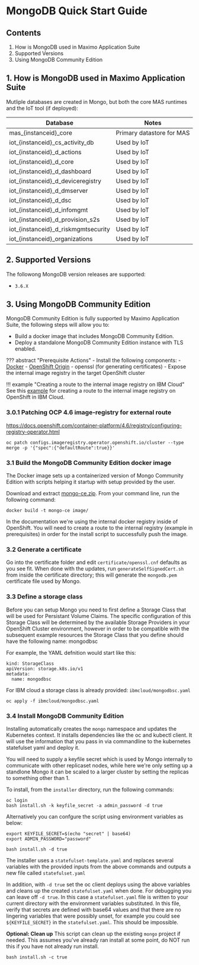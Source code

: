 # MongoDB Quick Start Guide

## Contents
1. How is MongoDB used in Maximo Application Suite
2. Supported Versions
3. Using MongoDB Community Edition

## 1. How is MongoDB used in Maximo Application Suite

Mutliple databases are created in Mongo, but both the core MAS runtimes and the IoT tool (if deployed):

| Database                            | Notes                      |
| ----------------------------------- | -------------------------- |
| mas_{instanceid}_core               | Primary datastore for MAS  |
| iot_{instanceid}_cs_activity_db     | Used by IoT                |
| iot_{instanceid}_d_actions          | Used by IoT                |
| iot_{instanceid}_d_core             | Used by IoT                |
| iot_{instanceid}_d_dashboard        | Used by IoT                |
| iot_{instanceid}_d_deviceregistry   | Used by IoT                |
| iot_{instanceid}_d_dmserver         | Used by IoT                |
| iot_{instanceid}_d_dsc              | Used by IoT                |
| iot_{instanceid}_d_infomgmt         | Used by IoT                |
| iot_{instanceid}_d_provision_s2s    | Used by IoT                |
| iot_{instanceid}_d_riskmgmtsecurity | Used by IoT                |
| iot_{instanceid}_organizations      | Used by IoT                |


## 2. Supported Versions

The followong MongoDB version releases are supported:
- `3.6.X`

## 3. Using MongoDB Community Edition
MongoDB Community Edition is fully supported by Maximo Application Suite, the following steps will allow you to:

- Build a docker image that includes MongoDB Community Edition.
- Deploy a standalone MongoDB Community Edition instance with TLS enabled.


??? abstract "Prerequisite Actions"
    - Install the following components:
        - [Docker](https://www.docker.com/products/docker-desktop)
        - [OpenShift Origin](https://github.com/openshift/origin/releases)
        - openssl (for generating certificates)
    - Expose the internal image registry in the target OpenShift cluster

!!! example "Creating a route to the internal image registry on IBM Cloud"
    See this [example](https://cloud.ibm.com/docs/openshift?topic=openshift-registry#route_internal_registry) for creating a route to the internal image registry on OpenShift in IBM Cloud.
    
### 3.0.1 Patching OCP 4.6 image-registry for external route
https://docs.openshift.com/container-platform/4.6/registry/configuring-registry-operator.html

```oc patch configs.imageregistry.operator.openshift.io/cluster --type merge -p '{"spec":{"defaultRoute":true}}'```



### 3.1 Build the MongoDB Community Edition docker image

The Docker image sets up a containerized version of Mongo Community Edition with scripts helping it startup with setup provided by the user. 

Download and extract [mongo-ce.zip](mongo-ce.zip).  From your command line, run the following command:
```
docker build -t mongo-ce image/
```

In the documentation we're using the internal docker registry inside of OpenShift. You will need to create a route to the internal registry (example in prerequisites) in order for the install script to successfully push the image. 

### 3.2 Generate a certificate

Go into the certificate folder and edit `certificate/openssl.cnf` defaults as you see fit.  When done with the updates, run `generateSelfSignedCert.sh` from inside the certificate directory; this will generate the `mongodb.pem` certificate file used by Mongo.

### 3.3 Define a storage class

Before you can setup Mongo you need to first define a Storage Class that will be used for Persistant Volume Claims. The specific configuration of this Storage Class will be determined by the available Storage Providers in your OpenShift Cluster environment, however in order to be compatible with the subsequent example resources the Storage Class that you define should have the following name: mongodbsc

For example, the YAML defnition would start like this:

```
kind: StorageClass
apiVersion: storage.k8s.io/v1
metadata:
  name: mongodbsc
```

For IBM cloud a storage class is already provided: `ibmcloud/mongodbsc.yaml`

```
oc apply -f ibmcloud/mongodbsc.yaml
```

### 3.4 Install MongoDB Community Edition

Installing automatically creates the `mongo` namespace and updates the Kubernetes context. It installs dependencies like the oc and kubectl client. It will use the information that you pass in via commandline to the kubernetes statefulset yaml and deploy it.

You will need to supply a keyfile secret which is used by Mongo internally to communicate with other replicaset nodes, while here we're only setting up a standlone Mongo it can be scaled to a larger cluster by setting the replicas to something other than 1. 

To install, from the `installer` directory, run the following commands:

```
oc login
bash install.sh -k keyfile_secret -a admin_password -d true
```

Alternatively you can confgure the script using environment variables as below:

```
export KEYFILE_SECRET=$(echo "secret" | base64)
export ADMIN_PASSWORD="password"

bash install.sh -d true
```

The installer uses a `statefulset-template.yaml` and replaces several variables with the provided inputs from the above commands and outputs a new file called `statefulset.yaml`

In addition, with `-d true` set the oc client deploys using the above variables and cleans up the created `statefulset.yaml` when done. For debugging you can leave off `-d true`. In this case a `statefulset.yaml` file is written to your current directory with the environment variables substituted. In this file, verify that secrets are defined with base64 values and that there are no lingering variables that were possibly unset, for example you could see `${KEYFILE_SECRET}` in the `statefulset.yaml`. This should be impossible.

**Optional: Clean up**
This script can clean up the existing `mongo` project if needed. This assumes you've already ran install at some point, do NOT run this if you have not already run install.

```
bash install.sh -c true
```
